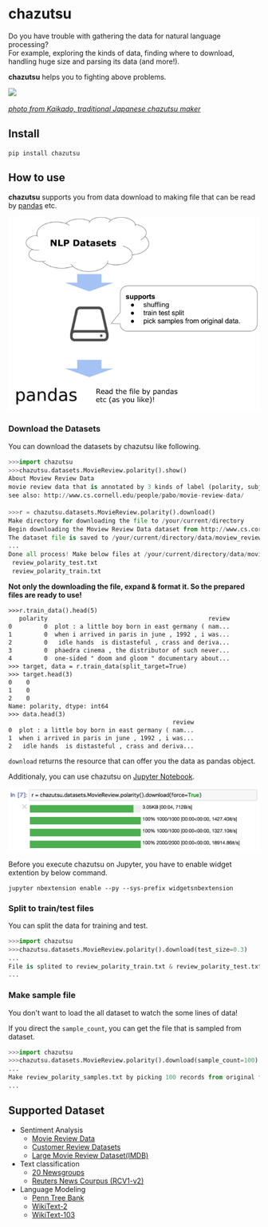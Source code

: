 # chazutsu

Do you have trouble with gathering the data for natural language processing?  
For example, exploring the kinds of data, finding where to download, handling huge size and parsing its data (and more!).

**chazutsu** helps you to fighting above problems.

<img src="https://github.com/chakki-works/chazutsu/raw/master/docs/chazutsu.png" width="50">

*[photo from Kaikado, traditional Japanese chazutsu maker](http://www.kaikado.jp/english/goods/design.html)*

## Install

```
pip install chazutsu
```

## How to use

**chazutsu** supports you from data download to making file that can be read by [pandas](http://pandas.pydata.org/) etc.

![feature.png](./docs/feature.png)

### Download the Datasets

You can download the datasets by chazutsu like following.

```py
>>>import chazutsu
>>>chazutsu.datasets.MovieReview.polarity().show()
About Moview Review Data
movie review data that is annotated by 3 kinds of label (polarity, subjective rating, subjectivity).
see also: http://www.cs.cornell.edu/people/pabo/movie-review-data/

>>>r = chazutsu.datasets.MovieReview.polarity().download()
Make directory for downloading the file to /your/current/directory
Begin downloading the Moview Review Data dataset from http://www.cs.cornell.edu/people/pabo/movie-review-data/review_polarity.tar.gz.
The dataset file is saved to /your/current/directory/data/moview_review_data/review_polarity.tar.gz
...
Done all process! Make below files at /your/current/directory/data/moview_review_data
 review_polarity_test.txt
 review_polarity_train.txt
```

**Not only the downloading the file, expand & format it. So the prepared files are ready to use!**

```
>>>r.train_data().head(5)
   polarity                                             review
0         0  plot : a little boy born in east germany ( nam...
1         0  when i arrived in paris in june , 1992 , i was...
2         0   idle hands  is distasteful , crass and deriva...
3         0  phaedra cinema , the distributor of such never...
4         0  one-sided " doom and gloom " documentary about...
>>> target, data = r.train_data(split_target=True)
>>> target.head(3)
0    0
1    0
2    0
Name: polarity, dtype: int64
>>> data.head(3)
                                              review
0  plot : a little boy born in east germany ( nam...
1  when i arrived in paris in june , 1992 , i was...
2   idle hands  is distasteful , crass and deriva...
```

`download` returns the resource that can offer you the data as pandas object.

Additionaly, you can use chazutsu on [Jupyter Notebook](http://jupyter.org/).  

![on_jupyter.png](./docs/on_jupyter.png)

Before you execute chazutsu on Jupyter, you have to enable widget extention by below command.

```
jupyter nbextension enable --py --sys-prefix widgetsnbextension
```

### Split to train/test files

You can split the data for training and test.  

```py
>>>import chazutsu
>>>chazutsu.datasets.MovieReview.polarity().download(test_size=0.3)
...
File is splited to review_polarity_train.txt & review_polarity_test.txt. Each records are 1400 & 600 (test_size=30.00%).
...
```

### Make sample file

You don't want to load the all dataset to watch the some lines of data!

If you direct the `sample_count`, you can get the file that is sampled from dataset.

```py
>>>import chazutsu
>>>chazutsu.datasets.MovieReview.polarity().download(sample_count=100)
...
Make review_polarity_samples.txt by picking 100 records from original file.
...
```

## Supported Dataset

* Sentiment Analysis
  * [Movie Review Data](https://github.com/chakki-works/chazutsu/tree/master/chazutsu/datasets#movie-review-data)
  * [Customer Review Datasets](https://github.com/chakki-works/chazutsu/tree/master/chazutsu/datasets#customer-review-datasets)
  * [Large Movie Review Dataset(IMDB)](https://github.com/chakki-works/chazutsu/tree/master/chazutsu/datasets#large-movie-review-datasetimdb)
* Text classification
  * [20 Newsgroups](https://github.com/chakki-works/chazutsu/tree/master/chazutsu/datasets#20-newsgroups)
  * [Reuters News Courpus (RCV1-v2)](https://github.com/chakki-works/chazutsu/tree/master/chazutsu/datasets#reuters-news-courpus-rcv1-v2)
* Language Modeling
  * [Penn Tree Bank](https://github.com/chakki-works/chazutsu/tree/master/chazutsu/datasets#penn-tree-bank)
  * [WikiText-2](https://github.com/chakki-works/chazutsu/tree/master/chazutsu/datasets#wikitext-2)
  * [WikiText-103](https://github.com/chakki-works/chazutsu/tree/master/chazutsu/datasets#wikitext-103)

